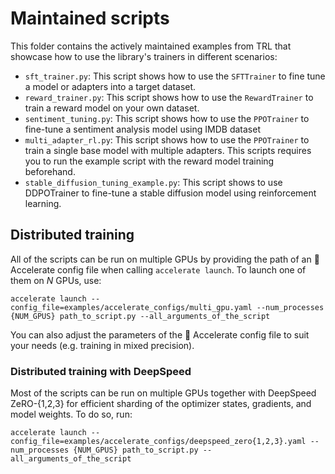 # Maintained scripts

This folder contains the actively maintained examples from TRL that showcase how
to use the library's trainers in different scenarios:

-   `sft_trainer.py`: This script shows how to use the `SFTTrainer` to fine tune
    a model or adapters into a target dataset.
-   `reward_trainer.py`: This script shows how to use the `RewardTrainer` to
    train a reward model on your own dataset.
-   `sentiment_tuning.py`: This script shows how to use the `PPOTrainer` to
    fine-tune a sentiment analysis model using IMDB dataset
-   `multi_adapter_rl.py`: This script shows how to use the `PPOTrainer` to
    train a single base model with multiple adapters. This scripts requires you
    to run the example script with the reward model training beforehand.
-   `stable_diffusion_tuning_example.py`: This script shows to use DDPOTrainer
    to fine-tune a stable diffusion model using reinforcement learning.

## Distributed training

All of the scripts can be run on multiple GPUs by providing the path of an 🤗
Accelerate config file when calling `accelerate launch`. To launch one of them
on $N$ GPUs, use:

```shell
accelerate launch --config_file=examples/accelerate_configs/multi_gpu.yaml --num_processes {NUM_GPUS} path_to_script.py --all_arguments_of_the_script
```

You can also adjust the parameters of the 🤗 Accelerate config file to suit your
needs (e.g. training in mixed precision).

### Distributed training with DeepSpeed

Most of the scripts can be run on multiple GPUs together with DeepSpeed
ZeRO-{1,2,3} for efficient sharding of the optimizer states, gradients, and
model weights. To do so, run:

```shell
accelerate launch --config_file=examples/accelerate_configs/deepspeed_zero{1,2,3}.yaml --num_processes {NUM_GPUS} path_to_script.py --all_arguments_of_the_script
```
